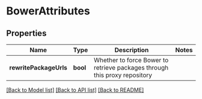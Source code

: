 # BowerAttributes

## Properties
Name | Type | Description | Notes
------------ | ------------- | ------------- | -------------
**rewritePackageUrls** | **bool** | Whether to force Bower to retrieve packages through this proxy repository | 

[[Back to Model list]](../README.md#documentation-for-models) [[Back to API list]](../README.md#documentation-for-api-endpoints) [[Back to README]](../README.md)


